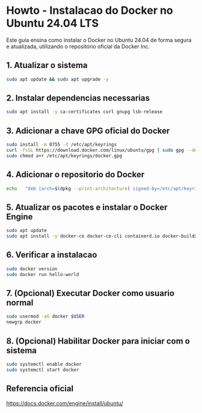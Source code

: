 # Howto - Instalacao do Docker no Ubuntu 24.04 LTS

Este guia ensina como instalar o Docker no Ubuntu 24.04 de forma segura e atualizada, utilizando o repositório oficial da Docker Inc.

## 1. Atualizar o sistema

```bash
sudo apt update && sudo apt upgrade -y
```

## 2. Instalar dependencias necessarias

```bash
sudo apt install -y ca-certificates curl gnupg lsb-release
```

## 3. Adicionar a chave GPG oficial do Docker

```bash
sudo install -m 0755 -d /etc/apt/keyrings
curl -fsSL https://download.docker.com/linux/ubuntu/gpg | sudo gpg --dearmor -o /etc/apt/keyrings/docker.gpg
sudo chmod a+r /etc/apt/keyrings/docker.gpg
```

## 4. Adicionar o repositorio do Docker

```bash
echo   "deb [arch=$(dpkg --print-architecture) signed-by=/etc/apt/keyrings/docker.gpg]   https://download.docker.com/linux/ubuntu   $(lsb_release -cs) stable" |   sudo tee /etc/apt/sources.list.d/docker.list > /dev/null
```

## 5. Atualizar os pacotes e instalar o Docker Engine

```bash
sudo apt update
sudo apt install -y docker-ce docker-ce-cli containerd.io docker-buildx-plugin docker-compose-plugin
```

## 6. Verificar a instalacao

```bash
sudo docker version
sudo docker run hello-world
```

## 7. (Opcional) Executar Docker como usuario normal

```bash
sudo usermod -aG docker $USER
newgrp docker
```

## 8. (Opcional) Habilitar Docker para iniciar com o sistema

```bash
sudo systemctl enable docker
sudo systemctl start docker
```

## Referencia oficial

https://docs.docker.com/engine/install/ubuntu/
